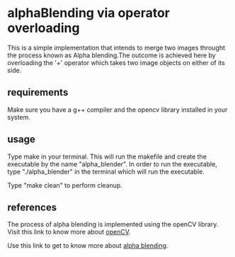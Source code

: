 # alphaBlending via operator overloading
This is a simple implementation that intends to merge two images throught the process known as Alpha blending.The outcome is achieved here by
overloading the '+' operator which takes two image objects on either of
its side.


## requirements
Make sure you  have a g++ compiler and the opencv library installed in your system.

## usage
Type make in your terminal. This will run the makefile and create the executable by the name "alpha_blender". In order to run the executable, 
type "./alpha_blender" in the terminal which will run the executable.

Type "make clean" to perform cleanup.

## references
The process of alpha blending is implemented using the openCV library.
Visit this link to know more about [openCV](https://docs.opencv.org/4.x/d9/df8/tutorial_root.html).

Use this link to get to know more about [alpha blending](https://www.geeksforgeeks.org/opencv-alpha-blending-and-masking-of-images/).